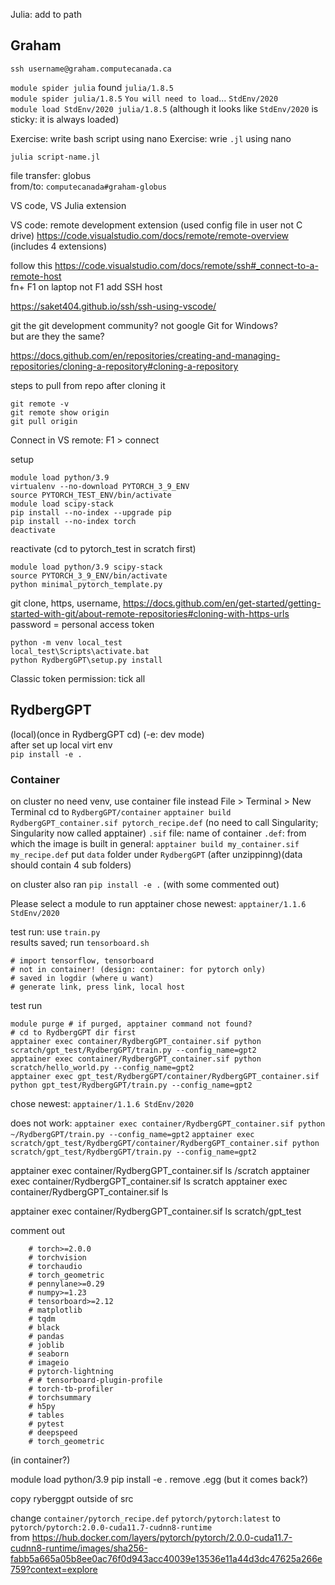 Julia: add to path

## Graham

`ssh username@graham.computecanada.ca`

`module spider julia` found `julia/1.8.5`  
`module spider julia/1.8.5`
`You will need to load`... `StdEnv/2020`  
`module load StdEnv/2020 julia/1.8.5` (although it looks like `StdEnv/2020` is sticky: it is always loaded)

Exercise: write bash script using nano
Exercise: wrie `.jl` using nano


`julia script-name.jl`

file transfer: globus  
from/to: `computecanada#graham-globus`

VS code, VS Julia extension

VS code: remote development extension (used config file in user not C drive)
https://code.visualstudio.com/docs/remote/remote-overview  
(includes 4 extensions)  

follow this
https://code.visualstudio.com/docs/remote/ssh#_connect-to-a-remote-host  
fn+ F1 on laptop not F1
add SSH host

https://saket404.github.io/ssh/ssh-using-vscode/

git the git development community? not google Git for Windows?  
but are they the same?

https://docs.github.com/en/repositories/creating-and-managing-repositories/cloning-a-repository#cloning-a-repository

steps to pull from repo after cloning it
```
git remote -v
git remote show origin
git pull origin
```

Connect in VS remote:
F1 > connect

setup
```
module load python/3.9
virtualenv --no-download PYTORCH_3_9_ENV
source PYTORCH_TEST_ENV/bin/activate
module load scipy-stack
pip install --no-index --upgrade pip
pip install --no-index torch 
deactivate
```

reactivate
(cd to pytorch_test in scratch first)
```
module load python/3.9 scipy-stack
source PYTORCH_3_9_ENV/bin/activate
python minimal_pytorch_template.py
```

git clone, https, username, 
https://docs.github.com/en/get-started/getting-started-with-git/about-remote-repositories#cloning-with-https-urls
password = personal access token

```
python -m venv local_test
local_test\Scripts\activate.bat
python RydbergGPT\setup.py install
```

Classic token
permission: tick all

## RydbergGPT
(local)(once in RydbergGPT cd) (-e: dev mode)  
after set up local virt env  
`pip install -e .`

### Container
on cluster no need venv, use container file instead
File > Terminal > New Terminal
cd to `RydbergGPT/container`
`apptainer build RydbergGPT_container.sif pytorch_recipe.def` (no need to call Singularity; Singularity now called apptainer) 
`.sif` file: name of container
`.def`: from which the image is built
in general: `apptainer build my_container.sif my_recipe.def`
put `data` folder under `RydbergGPT` (after unzippinng)(data should contain 4 sub folders) 

on cluster also ran `pip install -e .` (with some commented out)

Please select a module to run apptainer
chose newest: `apptainer/1.1.6 StdEnv/2020`

test run: use `train.py`  
results saved; run `tensorboard.sh`
```
# import tensorflow, tensorboard
# not in container! (design: container: for pytorch only)
# saved in logdir (where u want)
# generate link, press link, local host
```

test run
```
module purge # if purged, apptainer command not found?
# cd to RydbergGPT dir first
apptainer exec container/RydbergGPT_container.sif python scratch/gpt_test/RydbergGPT/train.py --config_name=gpt2
apptainer exec container/RydbergGPT_container.sif python scratch/hello_world.py --config_name=gpt2
apptainer exec gpt_test/RydbergGPT/container/RydbergGPT_container.sif python gpt_test/RydbergGPT/train.py --config_name=gpt2
```
chose newest: `apptainer/1.1.6 StdEnv/2020`

does not work: `apptainer exec container/RydbergGPT_container.sif python ~/RydbergGPT/train.py --config_name=gpt2`
`apptainer exec scratch/gpt_test/RydbergGPT/container/RydbergGPT_container.sif python scratch/gpt_test/RydbergGPT/train.py --config_name=gpt2`


apptainer exec container/RydbergGPT_container.sif ls /scratch
apptainer exec container/RydbergGPT_container.sif ls scratch
apptainer exec container/RydbergGPT_container.sif ls

apptainer exec container/RydbergGPT_container.sif ls scratch/gpt_test

comment out 
```
    # torch>=2.0.0
    # torchvision
    # torchaudio
    # torch_geometric
    # pennylane>=0.29
    # numpy>=1.23
    # tensorboard>=2.12
    # matplotlib
    # tqdm
    # black
    # pandas
    # joblib
    # seaborn
    # imageio
    # pytorch-lightning
    # # tensorboard-plugin-profile
    # torch-tb-profiler
    # torchsummary
    # h5py
    # tables
    # pytest
    # deepspeed
    # torch_geometric
 ```
(in container?)
 
module load python/3.9
pip install -e .
remove .egg (but it comes back?)

copy ryberggpt outside of src

change `container/pytorch_recipe.def` `pytorch/pytorch:latest` to `pytorch/pytorch:2.0.0-cuda11.7-cudnn8-runtime`  
from https://hub.docker.com/layers/pytorch/pytorch/2.0.0-cuda11.7-cudnn8-runtime/images/sha256-fabb5a665a05b8ee0ac76f0d943acc40039e13536e11a44d3dc47625a266e759?context=explore
